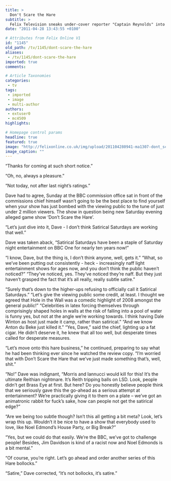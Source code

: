 ```yaml
---
title: >
  Don't Scare the Hare
subtitle: >
  Felix Television sneaks under-cover reporter "Captain Reynolds" into the BBC Head Of Programming office to record this secret conversation about the commissioning of their new Saturday night show.
date: "2011-04-28 13:43:55 +0100"

# Attributes from Felix Online V1
id: "1145"
old_path: /tv/1145/dont-scare-the-hare
aliases:
 - /tv/1145/dont-scare-the-hare
imported: true
comments:

# Article Taxonomies
categories:
 - tv
tags:
 - imported
 - image
 - multi-author
authors:
 - extuser0
 - mc4509
highlights:

# Homepage control params
headline: true
featured: true
image: "http://felixonline.co.uk/img/upload/201104280941-ma1307-dont_scare_the_hare.jpg"
image_caption: ""
---
```


“Thanks for coming at such short notice.”

“Oh, no, always a pleasure.”

“Not today, not after last night’s ratings.”

Dave had to agree, Sunday at the BBC commission office sat in front of the commissions chief himself wasn’t going to be the best place to find yourself when your show has just bombed with the viewing public to the tune of just under 2 million viewers. The show in question being new Saturday evening alleged game show ‘Don’t Scare the Hare’.

“Let’s just dive into it, Dave - I don’t think Satirical Saturdays are working that well.”

Dave was taken aback, “Satirical Saturdays have been a staple of Saturday night entertainment on BBC One for nearly ten years now!”

“I know, Dave, but the thing is, I don’t think anyone, well, gets it.”
 “What, so we’ve been putting out consistently - heck - increasingly naff light entertainment shows for ages now, and you don’t think the public haven’t noticed?”
 “They’ve noticed, yes. They’ve noticed they’re naff. But they just haven’t grasped the fact that it’s all really, really subtle satire.”

“Surely that’s down to the higher-ups refusing to officially call it Satirical Saturdays.”
 “Let’s give the viewing public some credit, at least. I thought we agreed that Hole in the Wall was a comedic highlight of 2008 amongst the general public!”
 “Celebrities in latex forcing themselves through comprisingly shaped holes in walls at the risk of falling into a pool of water is funny yes, but not at the angle we’re working towards. I think having Dale Winton as host just made it camp, rather than satirical.”
 “And we know Anton du Beke just killed it.”
 “Yes, Dave,” said the chief, lighting up a fat cigar. He didn’t deserve it, he knew that all too well, but desperate times called for desperate measures.

 “Let’s move onto this hare business,” he continued, preparing to say what he had been thinking ever since he watched the review copy.
 “I’m worried that with Don’t Scare the Hare that we’ve just made something that’s, well, shit.”

“No!” Dave was indignant, “Morris and Iannucci would kill for this! It’s the ultimate Reithian nightmare. It’s Reith tripping balls on LSD. Look, people didn’t get Brass Eye at first. But here? Do you honestly believe people think that we seriously gave this the go-ahead as a serious attempt at entertainment? We’re practically giving it to them on a plate – we’ve got an animatronic rabbit for fuck’s sake, how can people not get the satirical edge?”

“Are we being too subtle though? Isn’t this all getting a bit meta? Look, let’s wrap this up. Wouldn’t it be nice to have a show that everybody used to love, like Noel Edmond’s House Party, or Big Break?”

“Yes, but we could do that easily. We’re the BBC, we’ve got to challenge people! Besides, Jim Davidson is kind of a racist now and Noel Edmonds is a bit mental.”

“Of course, you’re right. Let’s go ahead and order another series of this Hare bollocks.”

“Satire,” Dave corrected, “it’s not bollocks, it’s satire.”
